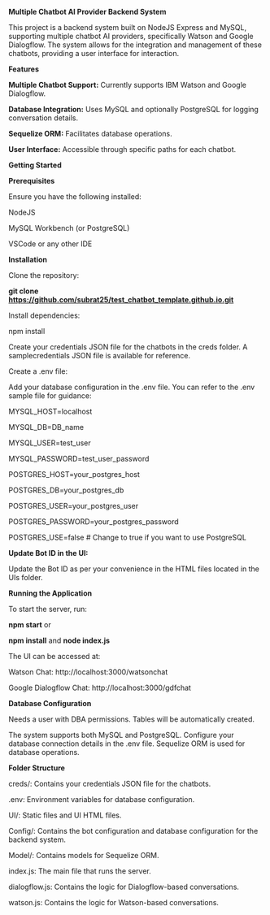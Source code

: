 **Multiple Chatbot AI Provider Backend System**

This project is a backend system built on NodeJS Express and MySQL, supporting multiple chatbot AI providers,
specifically Watson and Google Dialogflow. The system allows for the integration and management of these chatbots,
providing a user interface for interaction.

**Features**

**Multiple Chatbot Support:** Currently supports IBM Watson and Google Dialogflow.

**Database Integration:** Uses MySQL and optionally PostgreSQL for logging conversation details.

**Sequelize ORM:** Facilitates database operations.

**User Interface:** Accessible through specific paths for each chatbot.

**Getting Started**

**Prerequisites**

Ensure you have the following installed:

NodeJS

MySQL Workbench (or PostgreSQL)

VSCode or any other IDE

**Installation**

Clone the repository:

**git clone https://github.com/subrat25/test_chatbot_template.github.io.git**

Install dependencies:

npm install

Create your credentials JSON file for the chatbots in the creds folder. A samplecredentials JSON file is available for reference.

Create a .env file:

Add your database configuration in the .env file. You can refer to the .env sample file for guidance:


MYSQL_HOST=localhost

MYSQL_DB=DB_name

MYSQL_USER=test_user

MYSQL_PASSWORD=test_user_password

POSTGRES_HOST=your_postgres_host

POSTGRES_DB=your_postgres_db

POSTGRES_USER=your_postgres_user

POSTGRES_PASSWORD=your_postgres_password

POSTGRES_USE=false  # Change to true if you want to use PostgreSQL



**Update Bot ID in the UI:**

Update the Bot ID as per your convenience in the HTML files located in the UIs folder.

**Running the Application**

To start the server, run:

**npm start** or

**npm install** and **node index.js**

The UI can be accessed at:

Watson Chat: http://localhost:3000/watsonchat 

Google Dialogflow Chat: http://localhost:3000/gdfchat

**Database Configuration**

Needs a user with DBA permissions. Tables will be automatically created.

The system supports both MySQL and PostgreSQL. Configure your database connection details in the .env file. Sequelize ORM is used for database operations.

**Folder Structure**

creds/: Contains your credentials JSON file for the chatbots.

.env: Environment variables for database configuration.

UI/: Static files and UI HTML files.

Config/: Contains the bot configuration and database configuration for the backend system.

Model/: Contains models for Sequelize ORM.

index.js: The main file that runs the server.

dialogflow.js: Contains the logic for Dialogflow-based conversations.

watson.js: Contains the logic for Watson-based conversations.
